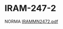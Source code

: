 # IRAM-247-2
NORMA
[IRAMMN2472.pdf](https://github.com/user-attachments/files/20905310/IRAMMN2472.pdf)
